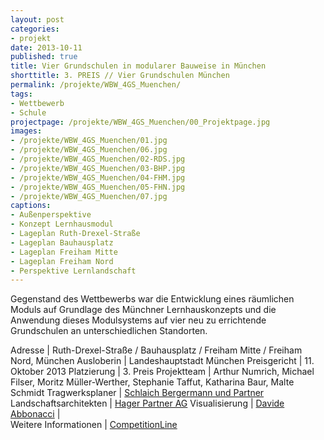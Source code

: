 ```yaml
---
layout: post
categories:
- projekt
date: 2013-10-11
published: true
title: Vier Grundschulen in modularer Bauweise in München
shorttitle: 3. PREIS // Vier Grundschulen München
permalink: /projekte/WBW_4GS_Muenchen/
tags: 
- Wettbewerb
- Schule
projectpage: /projekte/WBW_4GS_Muenchen/00_Projektpage.jpg
images:
- /projekte/WBW_4GS_Muenchen/01.jpg
- /projekte/WBW_4GS_Muenchen/06.jpg
- /projekte/WBW_4GS_Muenchen/02-RDS.jpg
- /projekte/WBW_4GS_Muenchen/03-BHP.jpg
- /projekte/WBW_4GS_Muenchen/04-FHM.jpg
- /projekte/WBW_4GS_Muenchen/05-FHN.jpg
- /projekte/WBW_4GS_Muenchen/07.jpg
captions:
- Außenperspektive
- Konzept Lernhausmodul
- Lageplan Ruth-Drexel-Straße
- Lageplan Bauhausplatz
- Lageplan Freiham Mitte
- Lageplan Freiham Nord
- Perspektive Lernlandschaft
---
```

Gegenstand des Wettbewerbs war die Entwicklung eines räumlichen Moduls auf Grundlage des Münchner Lernhauskonzepts und die Anwendung dieses Modulsystems auf vier neu zu errichtende Grundschulen an unterschiedlichen Standorten.

Adresse				|	Ruth-Drexel-Straße / Bauhausplatz / Freiham Mitte / Freiham Nord, München
Ausloberin			|	Landeshauptstadt München
Preisgericht		|	11. Oktober 2013
Platzierung			|	3. Preis
Projektteam			|	Arthur Numrich, Michael Filser, Moritz Müller-Werther, Stephanie Taffut, Katharina Baur, Malte Schmidt 
Tragwerksplaner     |   [Schlaich Bergermann und Partner](http://www.sbp.de)
Landschaftsarchitekten    |   [Hager Partner AG](http://www.hager-ag.ch)
Visualisierung      |   [Davide Abbonacci](http://www.abbonacci.com)
                            |    
Weitere Informationen       |   [CompetitionLine](https://www.competitionline.com/de/beitraege/74603)
